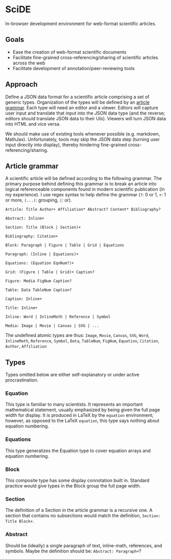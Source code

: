# SciDE

In-browser development environment for web-format scientific articles.

## Goals

* Ease the creation of web-format scientific documents
* Facilitate fine-grained cross-referencing/sharing of scientific articles across the web
* Facilitate development of annotation/peer-reviewing tools

## Approach

Define a JSON data format for a scientific article comprising a set of generic
types.
Organization of the types will be defined by an
[article grammar](https://github.com/bauerca/scide#article-grammar).
Each type will need an editor and a viewer. Editors will capture
user input and translate that input into
the JSON data type (and the reverse; editors should translate JSON data to their UIs).
Viewers will turn JSON data into HTML and vice versa.

We should make use of existing tools whenever possible (e.g. markdown, MathJax).
Unfortunately, tools may skip the JSON data step (turning user input directly into
display), thereby hindering fine-grained cross-referencing/sharing.

## Article grammar

A scientific article will be defined according to the following grammar. The primary purpose
behind defining this grammar is to break an article into logical referenceable
components found in modern scientific publication (in my experience).
I use regex syntax to help define the grammar (`?`: 0 or 1, `+`: 1 or more,
`(...)`: grouping, `|`: or).

```
Article: Title Author+ Affiliation* Abstract? Content* Bibliography?

Abstract: Inline+

Section: Title (Block | Section)+

Bibliography: Citation+

Block: Paragraph | Figure | Table | Grid | Equations

Paragraph: (Inline | Equations)+

Equations: (Equation EqnNum?)+

Grid: (Figure | Table | Grid)+ Caption?

Figure: Media FigNum Caption?

Table: Data TableNum Caption?

Caption: Inline+

Title: Inline+

Inline: Word | InlineMath | Reference | Symbol

Media: Image | Movie | Canvas | SVG | ...
```

The undefined atomic types are thus:
`Image`, `Movie`, `Canvas`, `SVG`, `Word`, `InlineMath`, `Reference`,
`Symbol`, `Data`, `TableNum`, `FigNum`, `Equation`, `Citation`, `Author`,
`Affiliation`

## Types

Types omitted below are either self-explanatory or under active procrastination.

### Equation

This type is familiar to many scientists. It represents an important mathematical
statement, usually emphasized by being given the full page width for display. It is
produced in LaTeX by the `equation` environment; however, as opposed to the LaTeX
`equation`, this type says nothing about equation numbering.

### Equations

This type generalizes the Equation type to cover equation arrays and equation numbering.

### Block

This composite type has some display connotation built in. Standard practice would
give types in the Block group the full page width.

### Section

The definition of a Section in the article grammar is a recursive one. A section that
contains no subsections would match the definition, `Section: Title Block+`.

### Abstract

Should be (ideally) a single paragraph of text, inline-math, references, and symbols.
Maybe the definition should be: `Abstract: Paragraph+`?
